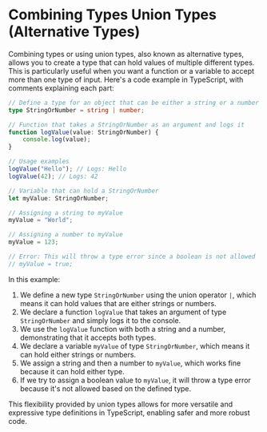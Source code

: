 # Combining Types Union Types (Alternative Types)


Combining types or using union types, also known as alternative types, allows you to create a type that can hold values of multiple different types. This is particularly useful when you want a function or a variable to accept more than one type of input. Here's a code example in TypeScript, with comments explaining each part:

```typescript
// Define a type for an object that can be either a string or a number
type StringOrNumber = string | number;

// Function that takes a StringOrNumber as an argument and logs it
function logValue(value: StringOrNumber) {
    console.log(value);
}

// Usage examples
logValue("Hello"); // Logs: Hello
logValue(42); // Logs: 42

// Variable that can hold a StringOrNumber
let myValue: StringOrNumber;

// Assigning a string to myValue
myValue = "World";

// Assigning a number to myValue
myValue = 123;

// Error: This will throw a type error since a boolean is not allowed
// myValue = true;
```

In this example:

1. We define a new type `StringOrNumber` using the union operator `|`, which means it can hold values that are either strings or numbers.
2. We declare a function `logValue` that takes an argument of type `StringOrNumber` and simply logs it to the console.
3. We use the `logValue` function with both a string and a number, demonstrating that it accepts both types.
4. We declare a variable `myValue` of type `StringOrNumber`, which means it can hold either strings or numbers.
5. We assign a string and then a number to `myValue`, which works fine because it can hold either type.
6. If we try to assign a boolean value to `myValue`, it will throw a type error because it's not allowed based on the defined type.

This flexibility provided by union types allows for more versatile and expressive type definitions in TypeScript, enabling safer and more robust code.